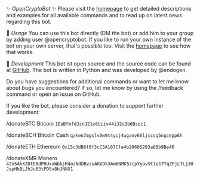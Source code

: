 ✨ *OpenCryptoBot* ✨
Please visit the [homepage](https://endogen.github.io/OpenCryptoBot) to get detailed descriptions and examples for all available commands and to read up on latest news regarding this bot.  

🔹 *Usage*
You can use this bot directly (DM the bot) or add him to your group by adding user @opencryptobot. If you like to run your own instance of the bot on your own server, that's possible too. Visit the [homepage](https://endogen.github.io/OpenCryptoBot) to see how that works. 

🔹 *Development*
This bot ist open source and the source code can be found at [GitHub](https://github.com/Endogen/OpenCryptoBot). The bot is written in Python and was developed by @endogen.

Do you have suggestions for additional commands or want to let me know about bugs you encountered? If so, let me know by using the /feedback command or open an issue on GitHub.

If you like the bot, please consider a donation to support further development:

/donateBTC Bitcoin
`1EoBYmfdJznJ21v8Uiiv44iJ2sDb6Bsqc1`

/donateBCH Bitcoin Cash
`qzken7mgslv0w9t4ycj4uganv66ljccsq5ngcepp6h`

/donateETH Ethereum
`0x15c3dB6f0f3cC3A187Cfa4b20605293a08b9Be46`

/donateXMR Monero
`42n5AkXZDtEBdPRUxxWbbjR4ozNdDBvzuAKUDk3AmBNMK5zcpYyav9t1e17YqZFjLTLj3UJspHkBLJhJu83tPDSv8hJNNX1`